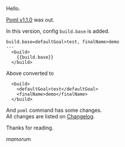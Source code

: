 Hello.

[Poml v1.1.0](https://github.com/mamorum/poml/releases/tag/v1.1.0) was out.

In this version, config `build.base` is added.

```
build.base=defaultGoal>test, finalName>demo
---
  <build>
    {{build.base}}
  </build>
```

Above converted to 

```
  <build>
    <defaultGoal>test</defaultGoal>
    <finalName>demo</finalName>
  </build>
```

And `poml` command has some changes.  
All changes are listed on [Changelog](https://github.com/mamorum/poml/releases/tag/v1.1.0).


Thanks for reading.

_mamorum_